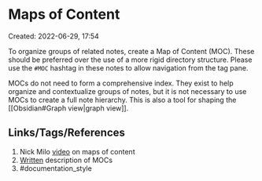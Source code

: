 # Maps of Content
Created: 2022-06-29, 17:54

To organize groups of related notes, create a Map of Content (MOC).  These should be preferred over the use of a more rigid directory structure.  Please use the `#MOC` hashtag in these notes to allow navigation from the tag pane.

MOCs do not need to form a comprehensive index.  They exist to help organize and contextualize groups of notes, but it is not necessary to use MOCs to create a full note hierarchy.  This is also a tool for shaping the [[Obsidian#Graph view|graph view]].

## Links/Tags/References
1. Nick Milo [video](https://www.youtube.com/watch?v=7GqQKCT0PZ4) on maps of content
2. [Written](https://notes.linkingyourthinking.com/Cards/MOCs+Overview) description of MOCs
3. #documentation_style 